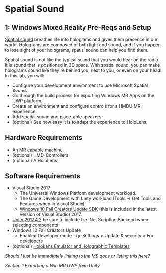 # Spatial Sound

## 1: Windows Mixed Reality Pre-Reqs and Setup

[Spatial sound](https://docs.microsoft.com/en-us/windows/mixed-reality/spatial-sound) breathes life into holograms and gives them presence in our world. Holograms are composed of both light and sound, and if you happen to lose sight of your holograms, spatial sound can help you find them. 

Spatial sound is not like the typical sound that you would hear on the radio - it is sound that is positioned in 3D space. With spatial sound, you can make holograms sound like they're behind you, next to you, or even on your head! In this lab, you will:

-  Configure your development environment to use Microsoft Spatial Sound.
-  Go through the build process for exporting Windows MR Apps on the UWP platform.
-  Create an environment and configure controls for a HMDU MR experience.
-  Add spatial sound and place-able speakers.
-  (optional) See how easy it is to adapt the experience to HoloLens.

## Hardware Requirements

* An [MR capable machine.](https://docs.microsoft.com/en-us/windows/mixed-reality/install-the-tools#system-requirements)
* (optional) HMD-Controllers
* (optional) A HoloLens

## Software Requirements
* Visual Studio 2017
    *  The Universal Windows Platform development workload.
    *  The Game Development with Unity workload (Tools -> Get Tools and Features when in Visual Studio).
    *  [Windows 10 Fall Creators Update SDK](https://developer.microsoft.com/en-US/windows/downloads/windows-10-sdk) (this is included in the latest version of Visual Studio) 2017.
*  [Unity 2017.4.2](https://unity3d.com/get-unity/download/archive) be sure to include the .Net Scripting Backend when selecting components
* Windows 10 Fall Creators Update
    * Enabled Developer mode - go Settings > Update & security > For developers
* (optional) [HoloLens Emulator and Holographic Templates](https://docs.microsoft.com/en-us/windows/mixed-reality/install-the-tools#installation-checklist-for-HoloLens)

*Should I just be immediately linking to the MS docs or listing this here?*

*Section 1 Exporting a Win MR UWP from Unity*